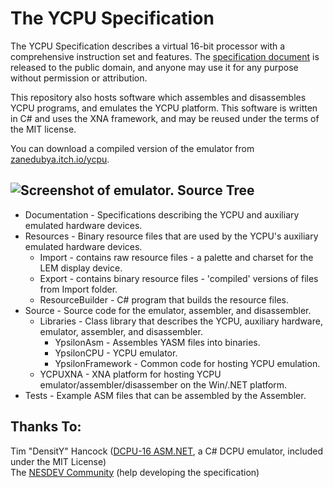 The YCPU Specification
====

The YCPU Specification describes a virtual 16-bit processor with a comprehensive instruction set and features. The [specification document](https://github.com/ZaneDubya/YCPU/blob/master/Documentation/ycpu.txt "YCPU Specification Document") is released to the public domain, and anyone may use it for any purpose without permission or attribution.

This repository also hosts software which assembles and disassembles YCPU programs, and emulates the YCPU platform. This software is written in C# and uses the XNA framework, and may be reused under the terms of the MIT license.

You can download a compiled version of the emulator from [zanedubya.itch.io/ycpu](https://zanedubya.itch.io/ycpu).

![Screenshot of emulator.](https://cloud.githubusercontent.com/assets/7041719/13858850/7c14000c-ec4e-11e5-97a0-e6c534614429.png)
Source Tree
----
- Documentation - Specifications describing the YCPU and auxiliary emulated hardware devices.
- Resources - Binary resource files that are used by the YCPU's auxiliary emulated hardware devices.
  - Import - contains raw resource files - a palette and charset for the LEM display device.
  - Export - contains binary resource files - 'compiled' versions of files from Import folder.
  - ResourceBuilder - C# program that builds the resource files.
- Source - Source code for the emulator, assembler, and disassembler.
  - Libraries - Class library that describes the YCPU, auxiliary hardware, emulator, assembler, and disassembler.
    - YpsilonAsm - Assembles YASM files into binaries.  
    - YpsilonCPU - YCPU emulator.
    - YpsilonFramework - Common code for hosting YCPU emulation.
  - YCPUXNA - XNA platform for hosting YCPU emulator/assembler/disassember on the Win/.NET platform.  
- Tests - Example ASM files that can be assembled by the Assembler.

Thanks To:
----
Tim "DensitY" Hancock ([DCPU-16 ASM.NET](https://github.com/densitynz/DCPU-16-ASM.NET), a C# DCPU emulator, included under the MIT License)  
The [NESDEV Community](http://www.nesdev.com) (help developing the specification)
